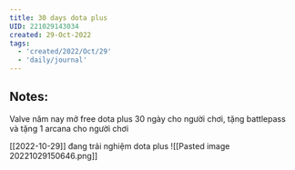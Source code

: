 ```yaml
---
title: 30 days dota plus
UID: 221029143034
created: 29-Oct-2022
tags:
  - 'created/2022/Oct/29'
  - 'daily/journal'
---
```

## Notes:
Valve năm nay mở free dota plus 30 ngày cho người chơi, tặng battlepass và tặng 1 arcana cho người chơi

[[2022-10-29]] đang trải nghiệm dota plus
![[Pasted image 20221029150646.png]]

